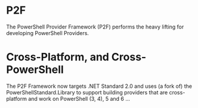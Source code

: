 # P2F

The PowerShell Provider Framework (P2F) performs the heavy lifting for developing PowerShell Providers.

# Cross-Platform, and Cross-PowerShell

The P2F Framework now targets .NET Standard 2.0 and uses (a fork of) the PowerShellStandard.Library to support building providers that are cross-platform and work on PowerShell (3, 4), 5 and 6 ...
